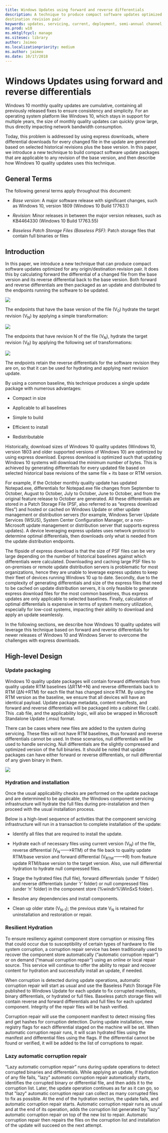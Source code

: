 ```yaml
---
title: Windows Updates using forward and reverse differentials
description: A technique to produce compact software updates optimized for any origin and
destination revision pair
keywords: updates, servicing, current, deployment, semi-annual channel, feature, quality, rings, insider, tools
ms.prod: w10
ms.mktglfcycl: manage
ms.sitesec: library
author: Jaimeo
ms.localizationpriority: medium
ms.author: jaimeo
ms.date: 10/17/2018
---
```


# Windows Updates using forward and reverse differentials


Windows 10 monthly quality updates are cumulative, containing all previously
released fixes to ensure consistency and simplicity. For an operating system
platform like Windows 10, which stays in support for multiple years, the size of
monthly quality updates can quickly grow large, thus directly impacting network
bandwidth consumption.

Today, this problem is addressed by using express downloads, where differential
downloads for every changed file in the update are generated based on selected
historical revisions plus the base version. In this paper, we introduce a new
technique to build compact software update packages that are applicable to any
revision of the base version, and then describe how Windows 10 quality updates
uses this technique.

## General Terms

The following general terms apply throughout this document:

-   *Base version*: A major software release with significant changes, such as
    Windows 10, version 1809 (Windows 10 Build 17763.1)

-   *Revision*: Minor releases in between the major version releases, such as
    KB4464330 (Windows 10 Build 17763.55)

-   *Baseless Patch Storage Files (Baseless PSF)*: Patch storage files that
    contain full binaries or files

## Introduction

In this paper, we introduce a new technique that can produce compact software
updates optimized for any origin/destination revision pair. It does this by
calculating forward the differential of a changed file from the base version and
its reverse differential back to the base version. Both forward and reverse
differentials are then packaged as an update and distributed to the endpoints
running the software to be updated.

![](images/PSF1.png)

The endpoints that have the base version of the file (V<sub>0</sub>) hydrate the target
revision (V<sub>N</sub>) by applying a simple transformation:

![](images/PSF2.png)

The endpoints that have revision N of the file (V<sub>N</sub>), hydrate the target revision
(V<sub>R</sub>) by applying the following set of transformations:

![](images/PSF3.png)

The endpoints retain the reverse differentials for the software revision they
are on, so that it can be used for hydrating and applying next revision update.

By using a common baseline, this technique produces a single update package with
numerous advantages:

-   Compact in size

-   Applicable to all baselines

-   Simple to build

-   Efficient to install

-   Redistributable

Historically, download sizes of Windows 10 quality updates (Windows 10, version
1803 and older supported versions of Windows 10) are optimized by using express
download. Express download is optimized such that updating Windows 10 systems
will download the minimum number of bytes. This is achieved by generating
differentials for every updated file based on selected historical base revisions
of the same file + its base or RTM version.

For example, if the October monthly quality update has updated Notepad.exe,
differentials for Notepad.exe file changes from September to October, August to
October, July to October, June to October, and from the original feature release
to October are generated. All these differentials are stored in a Patch Storage
File (PSF, also referred to as “express download files”) and hosted or cached on
Windows Update or other update management or distribution servers (for example,
Windows Server Update Services (WSUS), System Center Configuration Manager, or a
non-Microsoft update management or distribution server that supports express
updates). A device leveraging express updates uses network protocol to determine
optimal differentials, then downloads only what is needed from the update
distribution endpoints.

The flipside of express download is that the size of PSF files can be very large
depending on the number of historical baselines against which differentials were
calculated. Downloading and caching large PSF files to on-premises or remote
update distribution servers is problematic for most organizations, hence they
are unable to leverage express updates to keep their fleet of devices running
Windows 10 up to date. Secondly, due to the complexity of generating
differentials and size of the express files that need to be cached on update
distribution servers, it is only feasible to generate express download files for
the most common baselines, thus express updates are only applicable to selected
baselines. Finally, calculation of optimal differentials is expensive in terms
of system memory utilization, especially for low-cost systems, impacting their
ability to download and apply an update seamlessly.

In the following sections, we describe how Windows 10 quality updates will
leverage this technique based on forward and reverse differentials for newer
releases of Windows 10 and Windows Server to overcome the challenges with
express downloads.

## High-level Design

### Update packaging

Windows 10 quality update packages will contain forward differentials from
quality update RTM baselines (∆RTM→N) and reverse differentials back to RTM
(∆N→RTM) for each file that has changed since RTM. By using the RTM version as
the baseline, we ensure that all devices will have an identical payload. Update
package metadata, content manifests, and forward and reverse differentials will
be packaged into a cabinet file (.cab). This .cab file, and the applicability
logic, will also be wrapped in Microsoft Standalone Update (.msu) format.

There can be cases where new files are added to the system during servicing.
These files will not have RTM baselines, thus forward and reverse differentials
cannot be used. In these scenarios, null differentials will be used to handle
servicing. Null differentials are the slightly compressed and optimized version
of the full binaries. It should be noted that update packages can have either
forward or reverse differentials, or null differential of any given binary in
them.

![](images/PSF4.png)

### Hydration and installation 

Once the usual applicability checks are performed on the update package and are
determined to be applicable, the Windows component servicing infrastructure will
hydrate the full files during pre-installation and then proceed with the usual
installation process.

Below is a high-level sequence of activities that the component servicing
infrastructure will run in a transaction to complete installation of the update:

-   Identify all files that are required to install the update.

-   Hydrate each of necessary files using current version (V<sub>N</sub>) of the file,
    reverse differential (V<sub>N</sub>--->RTM) of the file back to quality update RTM/base
    version and forward differential (V<sub>RTM</sub>--->R) from feature update RTM/base
    version to the target version. Also, use null differential hydration to
    hydrate null compressed files.

-   Stage the hydrated files (full file), forward differentials (under ‘f’
    folder) and reverse differentials (under ‘r’ folder) or null compressed
    files (under ‘n’ folder) in the component store (%windir%\\WinSxS folder).

-   Resolve any dependencies and install components.

-   Clean up older state (V<sub>N-1</sub>); the previous state V<sub>N</sub> is retained for
    uninstallation and restoration or repair.

### **Resilient Hydration**

To ensure resiliency against component store corruption or missing files that
could occur due to susceptibility of certain types of hardware to file system
corruption, a corruption repair service has been traditionally used to recover
the component store automatically (“automatic corruption repair”) or on demand
(“manual corruption repair”) using an online or local repair source. This
service will continue to offer the ability to repair and recover content for
hydration and successfully install an update, if needed.

When corruption is detected during update operations, automatic corruption
repair will start as usual and use the Baseless Patch Storage File published to
Windows Update for each update to fix corrupted manifests, binary differentials,
or hydrated or full files. Baseless patch storage files will contain reverse and
forward differentials and full files for each updated component. Integrity of
the repair files will be hash verified.

Corruption repair will use the component manifest to detect missing files and
get hashes for corruption detection. During update installation, new registry
flags for each differential staged on the machine will be set. When automatic
corruption repair runs, it will scan hydrated files using the manifest and
differential files using the flags. If the differential cannot be found or
verified, it will be added to the list of corruptions to repair.

### Lazy automatic corruption repair

“Lazy automatic corruption repair” runs during update operations to detect
corrupted binaries and differentials. While applying an update, if hydration of
any file fails, "lazy" automatic corruption repair automatically starts,
identifies the corrupted binary or differential file, and then adds it to the
corruption list. Later, the update operation continues as far as it can go, so
that "lazy" automatic corruption repair can collect as many corrupted files to fix
as possible. At the end of the hydration section, the update fails, and
automatic corruption repair starts. Automatic corruption repair runs as usual
and at the end of its operation, adds the corruption list generated by "lazy"
automatic corruption repair on top of the new list to repair. Automatic
corruption repair then repairs the files on the corruption list and installation
of the update will succeed on the next attempt.
